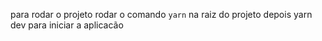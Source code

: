 para rodar o projeto rodar o comando ```yarn``` na raiz do projeto depois yarn dev para iniciar a aplicacão
